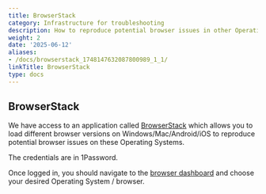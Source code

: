 ```yaml
---
title: BrowserStack
category: Infrastructure for troubleshooting
description: How to reproduce potential browser issues in other Operating Systems
weight: 2
date: '2025-06-12'
aliases:
- /docs/browserstack_1748147632087800989_1_1/
linkTitle: BrowserStack
type: docs
---
```


## BrowserStack

We have access to an application called [BrowserStack](https://www.browserstack.com/) which allows you to load different browser versions on Windows/Mac/Android/iOS to reproduce potential browser issues on these Operating Systems.

The credentials are in 1Password.

Once logged in, you should navigate to the [browser dashboard](https://live.browserstack.com/dashboard) and choose your desired Operating System / browser.
